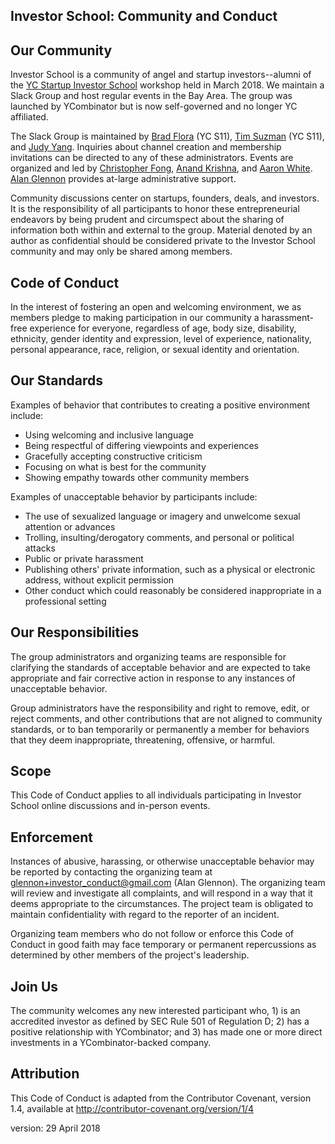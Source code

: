 ## Investor School: Community and Conduct

## Our Community

Investor School is a community of angel and startup investors--alumni of the [YC Startup Investor School](https://investor.startupschool.org/) workshop held in March 2018. We maintain a Slack Group and host regular events in the Bay Area. The group was launched by YCombinator but is now self-governed and no longer YC affiliated.  

The Slack Group is maintained by [Brad Flora](https://angel.co/brad-flora) (YC S11), [Tim Suzman](https://angel.co/tim-s) (YC S11), and [Judy Yang](https://angel.co/judy-yang). Inquiries about channel creation and membership invitations can be directed to any of these administrators. Events are organized and led by [Christopher Fong](https://angel.co/christopher-fong), [Anand Krishna](https://angel.co/anand108), and [Aaron White](http://www.vistawealth.com/our-team/aaron-white). [Alan Glennon](https://angel.co/glennon) provides at-large administrative support.  

Community discussions center on startups, founders, deals, and investors. It is the responsibility of all participants to honor these entrepreneurial endeavors by being prudent and circumspect about the sharing of information both within and external to the group. Material denoted by an author as confidential should be considered private to the Investor School community and may only be shared among members.


## Code of Conduct

In the interest of fostering an open and welcoming environment, we as members pledge to making participation in our community a harassment-free experience for everyone, regardless of age, body size, disability, ethnicity, gender identity and expression, level of experience, nationality, personal appearance, race, religion, or sexual identity and orientation.

## Our Standards

Examples of behavior that contributes to creating a positive environment include:

* Using welcoming and inclusive language
* Being respectful of differing viewpoints and experiences
* Gracefully accepting constructive criticism
* Focusing on what is best for the community
* Showing empathy towards other community members

Examples of unacceptable behavior by participants include:

* The use of sexualized language or imagery and unwelcome sexual attention or advances
* Trolling, insulting/derogatory comments, and personal or political attacks
* Public or private harassment
* Publishing others' private information, such as a physical or electronic address, without explicit permission
* Other conduct which could reasonably be considered inappropriate in a professional setting

## Our Responsibilities

The group administrators and organizing teams are responsible for clarifying the standards of acceptable behavior and are expected to take appropriate and fair corrective action in response to any instances of unacceptable behavior.

Group administrators have the responsibility and right to remove, edit, or reject comments, and other contributions that are not aligned to community standards, or to ban temporarily or permanently a member for behaviors that they deem inappropriate, threatening, offensive, or harmful.

## Scope

This Code of Conduct applies to all individuals participating in Investor School online discussions and in-person events.

## Enforcement

Instances of abusive, harassing, or otherwise unacceptable behavior may be reported by contacting the organizing team at glennon+investor_conduct@gmail.com (Alan Glennon). The organizing team will review and investigate all complaints, and will respond in a way that it deems appropriate to the circumstances. The project team is obligated to maintain confidentiality with regard to the reporter of an incident.

Organizing team members who do not follow or enforce this Code of Conduct in good faith may face temporary or permanent repercussions as determined by other members of the project's leadership.

## Join Us 
The community welcomes any new interested participant who, 1) is an accredited investor as defined by SEC Rule 501 of Regulation D; 2) has a positive relationship with YCombinator; and 3) has made one or more direct investments in a YCombinator-backed company.

## Attribution

This Code of Conduct is adapted from the Contributor Covenant, version 1.4, available at http://contributor-covenant.org/version/1/4  
  
version: 29 April 2018
